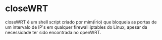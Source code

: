 # closeWRT

closeWRT é um shell script criado por mim(Írio) que bloqueia as portas de um intervalo de IP's em qualquer firewall iptables do Linux, apesar da necessidade ter sido encontrada no openWRT.
